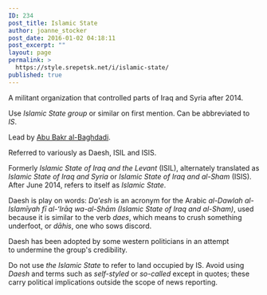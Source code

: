 ```yaml
---
ID: 234
post_title: Islamic State
author: joanne_stocker
post_date: 2016-01-02 04:18:11
post_excerpt: ""
layout: page
permalink: >
  https://style.srepetsk.net/i/islamic-state/
published: true
---
```

A militant organization that controlled parts of Iraq and Syria after 2014.

Use <em>Islamic State group</em> or similar on first mention. Can be abbreviated to <em>IS</em>.

Lead by <a href="https://style.srepetsk.net/b/al-baghdadi-abu-bakr/">Abu Bakr al-Baghdadi</a>.

Referred to variously as Daesh, ISIL and ISIS.

Formerly <em>Islamic State of Iraq and the Levant</em> (ISIL), alternately translated as <em>Islamic State of Iraq</em> <em>and Syria</em> or <em>Islamic State of Iraq and al-Sham</em> (ISIS). After June 2014, refers to itself as <em>Islamic State</em>.

Daesh is play on words: <em>Da'esh</em> is an acronym for the Arabic <i>al-Dawlah al-Islamīyah fī al-ʻIrāq wa-al-Shām (Islamic State of Iraq and al-Sham)</i>, used because it is similar to the verb <i>daes</i>, which means to crush something underfoot, or <i>dāhis</i>, one who sows discord.

Daesh has been adopted by some western politicians in an attempt to undermine the group's credibility.

Do not use<em> the Islamic State</em> to refer to land occupied by IS. Avoid using <em>Daesh</em> and terms such as <em>self-styled</em> or <em>so-called</em> except in quotes; these carry political implications outside the scope of news reporting.